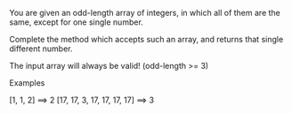 You are given an odd-length array of integers, in which all of them are the same, except for one single number.

Complete the method which accepts such an array, and returns that single different number.

The input array will always be valid! (odd-length >= 3)

Examples

[1, 1, 2] ==> 2
[17, 17, 3, 17, 17, 17, 17] ==> 3
